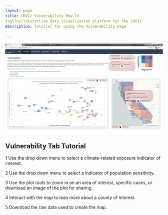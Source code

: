 ```yaml
---
layout: page
title: CHVIz Vulnerability How To
tagline:interactive data visualization platform for the CHVIz
description: Tutorial for using the Vulnerability Page

---
```


![](https://raw.githubusercontent.com/vargovargo/CHVIr/master/CHVIz/images/vulnerability2.png)

## Vulnerability Tab Tutorial

1 Use the drop down menu to select a climate-related exposure indicator of interest.

2 Use the drop down menu to select a indicator of population sensitivity.

3 Use the plot tools to zoom in on an area of interest, specific cases, or download an image of the plot for sharing. 

4 Interact with the map to lean more about a county of interest. 

5 Download the raw data used to create the map. 

